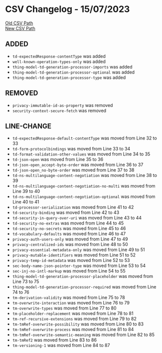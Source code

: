 
# CSV Changelog - 15/07/2023

[Old CSV Path](assertions-csv/oldManual.csv)  
[New CSV Path](assertions-csv/manual.csv)


## ADDED

- `td-expectedResponse-contentType` was added
- `well-known-operation-types-only` was added
- `thing-model-td-generation-processor-imports` was added
- `thing-model-td-generation-processor-optional` was added
- `thing-model-td-generation-processor-type` was added


## REMOVED

- `privacy-immutable-id-as-property` was removed
- `security-context-secure-fetch` was removed


## LINE-CHANGE

- `td-expectedResponse-default-contentType` was moved from Line 32 to 33
- `td-form-protocolbindings` was moved from Line 33 to 34
- `td-format-validation-other-values` was moved from Line 34 to 35
- `td-json-open` was moved from Line 35 to 36
- `td-json-open_accept-byte-order` was moved from Line 36 to 37
- `td-json-open_no-byte-order` was moved from Line 37 to 38
- `td-ns-multilanguage-content-negotiation` was moved from Line 38 to 39
- `td-ns-multilanguage-content-negotiation-no-multi` was moved from Line 39 to 40
- `td-ns-multilanguage-content-negotiation-optional` was moved from Line 40 to 41
- `td-processor-serialization` was moved from Line 41 to 42
- `td-security-binding` was moved from Line 42 to 43
- `td-security-in-query-over-uri` was moved from Line 43 to 44
- `td-security-no-extras` was moved from Line 44 to 45
- `td-security-no-secrets` was moved from Line 45 to 46
- `td-vocabulary-defaults` was moved from Line 46 to 47
- `privacy-auth-users-only` was moved from Line 47 to 49
- `privacy-centralized-ids` was moved from Line 48 to 50
- `privacy-essential-metadata-only` was moved from Line 49 to 51
- `privacy-mutable-identifiers` was moved from Line 51 to 52
- `privacy-temp-id-metadata` was moved from Line 52 to 53
- `sec-body-name-json-pointer-type` was moved from Line 53 to 54
- `sec-inj-no-intl-markup` was moved from Line 54 to 55
- `thing-model-td-generation-processor-placeholder` was moved from Line 73 to 75
- `thing-model-td-generation-processor-required` was moved from Line 74 to 76
- `tm-derivation-validity` was moved from Line 75 to 78
- `tm-overwrite-interaction` was moved from Line 76 to 79
- `tm-overwrite-types` was moved from Line 77 to 80
- `tm-placeholder-replacement` was moved from Line 78 to 81
- `tm-ref-recursive-extensions` was moved from Line 79 to 82
- `tm-tmRef-overwrite-possibility` was moved from Line 80 to 83
- `tm-tmRef-overwrite-process` was moved from Line 81 to 84
- `tm-tmRef-overwrite-semantic-meaning` was moved from Line 82 to 85
- `tm-tmRef2` was moved from Line 83 to 86
- `tm-versioning-1` was moved from Line 84 to 87
